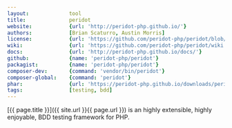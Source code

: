 ```yaml
---
layout:             tool
title:              peridot
website:            {url: 'http://peridot-php.github.io/'} 
authors:            [Brian Scaturro, Austin Morris]
license:            {url: 'https://github.com/peridot-php/peridot/blob/master/LICENSE', label: 'MIT'} 
wiki:               {url: 'https://github.com/peridot-php/peridot/wiki'} 
docs:               {url: 'http://peridot-php.github.io/docs/'} 
github:             {name: 'peridot-php/peridot'} 
packagist:          {name: 'peridot-php/peridot'}
composer-dev:       {command: 'vendor/bin/peridot'}
composer-global:    {command: 'peridot'}
phar:               {url: 'https://peridot-php.github.io/downloads/peridot.phar'}
tags:               [testing, bdd]
---
```


[{{ page.title }}]({{ site.url }}{{ page.url }}) is an highly extensible, highly enjoyable, BDD testing framework for PHP. 

<!--more--> 
